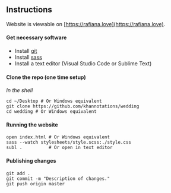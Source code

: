 ## Instructions

Website is viewable on [https://rafiana.love](https://rafiana.love).

#### Get necessary software

- Install [git](https://git-scm.com/download/win)
- Install [sass](https://sass-lang.com/install)
- Install a text editor (Visual Studio Code or Sublime Text)

#### Clone the repo (one time setup)

_In the shell_
```
cd ~/Desktop # Or Windows equivalent
git clone https://github.com/khannotations/wedding
cd wedding # Or Windows equivalent
```

#### Running the website 

```
open index.html # Or Windows equivalent
sass --watch stylesheets/style.scss:./style.css
subl .          # Or open in text editor
```

#### Publishing changes

```
git add .
git commit -m "Description of changes."
git push origin master
```
